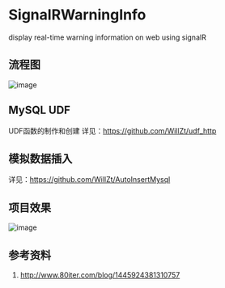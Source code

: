 # SignalRWarningInfo
display real-time warning information on web using signalR

## 流程图
![image](https://note.youdao.com/yws/public/resource/d305ce98473cdbe5f5cd7eeac5974b46/xmlnote/65EC51C507544BC1A3F7D1666781408F/11031)
## MySQL UDF
UDF函数的制作和创建 详见：https://github.com/WillZt/udf_http
## 模拟数据插入
详见：https://github.com/WillZt/AutoInsertMysql
## 项目效果
![image](https://note.youdao.com/yws/public/resource/d305ce98473cdbe5f5cd7eeac5974b46/xmlnote/C54D8DE54DF449D796F36F529536CC07/11033)

## 参考资料
1. http://www.80iter.com/blog/1445924381310757
